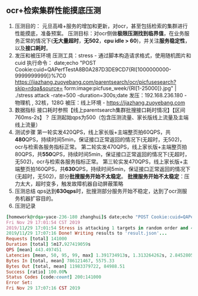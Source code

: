 ## ocr+检索集群性能摸底压测
1. 压测目的：
元旦高峰+服务的增加和更新，对ocr，甚至包括检索的集群进行性能摸底，准备预案。
压测目标：对ocr侧做**极限压测找到临界值**，在业务服务正常的情况下(**无大量超时**，**无502**，**cpu idle > 60**)，并关注**服务稳定性**，以及**接口耗时**。
2. 发压和被压环境
压测工具：stress - 通过脚本构造请求格式，使用随机图片和cuid
执行命令：
date;echo "POST Cookie:cuid=QAPerfTestA8B0A287D3DE9CD7{RI[1000000000-9999999999]}%7C0 https://jiazhang.zuoyebang.com/parentsearch/ocr/picfusesearch?skip=rdqa&source= form:image:picfuse_week/{RI[1-25000]}.jpg" | ./stress attack -rate=500 -duration=300s;date
发压：192.168.236.180 - 物理机 , 32核，128G
被压：线上环境 - https://jiazhang.zuoyebang.com
3. 数据指标
接口耗时参照【线上parentsearch集群批搜接口耗时情况】【区间760ms-2s】？
压测起始qps为500（包含压测流量、家长版线上流量及主端线上流量）
4. 测试步骤
第一轮实发420QPS，线上家长版+主端整页拍60QPS，共**480**QPS，持续时间5min，保证接口正常返回的情况下(无超时，无502)，ocr与检索各服务指标正常。
第二轮实发470QPS，线上家长版+主端整页拍80QPS，共**550**QPS，持续时间5min，保证接口正常返回的情况下(无超时，无502)，ocr与检索各服务指标正常。
第三轮实发470QPS，线上家长版+主端整页拍160QPS，共**630**QPS，持续时间5min，保证接口正常返回的情况下(无超时，无502)，部分**批搜服务开始不太稳定**。
**批搜服务开始不太稳定**：压力太大，超时变多，触发故障机器自动屏蔽策略
5. 压测总结
qps达到**630qps**时，批搜测部分服务开始不稳定，达到了ocr测服务机器扩容目的。
6. 压测记录
```ruby
[homework@rdqa-yace-236-180 zhanghui]$ date;echo "POST Cookie:cuid=QAPerfTestA8B0A287D3DE9CD7{RI[1000000000-9999999999]}%7C0 https://jiazhang.zuoyebang.com/parentsearch/ocr/picfusesearch?skip=rdqa form:image:picfuse_week/{RI[1-25000]}.jpg" | ./stress attack -rate=470 -duration=300s;date
Fri Nov 29 17:01:54 CST 2019
2019/11/29 17:01:54 Stress is attacking 1 targets in random order and 470 rate for 5m0s...
2019/11/29 17:07:16 Done! Writing results to 'result.json'...
Requests [total] 141000
Duration [total] 5m17.927419059s
QPS [mean] 443.497451
Latencies [mean, 50, 95, 99, max] 1.391734913s, 1.313264262s, 2.845280538s, 5.304611866s, 5.304611866s
Bytes In [total, mean] 786121467, 5575.33
Bytes Out [total, mean] 11983379722, 84988.51
Success [ratio] 100.00%
Status Codes [code:count] 200:141000
Error Set:
Fri Nov 29 17:07:16 CST 2019
```
